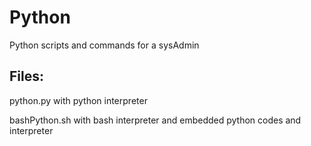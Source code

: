 # Python
Python scripts and commands for a sysAdmin

## Files:
python.py with python interpreter

bashPython.sh with bash interpreter and embedded python codes and interpreter
